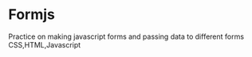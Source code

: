 # Formjs
Practice on making javascript forms and passing data to different forms
CSS,HTML,Javascript
